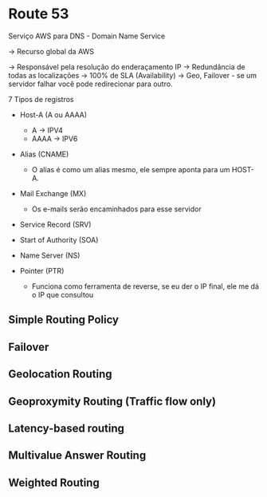 # Route 53
Serviço AWS para DNS - Domain Name Service

-> Recurso global da AWS

-> Responsável pela resolução do enderaçamento IP
-> Redundância de todas as localizações
-> 100% de SLA (Availability)
-> Geo, Failover - se um servidor falhar você pode redirecionar para outro.

7 Tipos de registros
- Host-A (A ou AAAA)
    - A -> IPV4
    - AAAA -> IPV6

- Alias (CNAME)
    - O alias é como um alias mesmo, ele sempre aponta para um HOST-A.

- Mail Exchange (MX) 
    - Os e-mails serão encaminhados para esse servidor

- Service Record (SRV)

- Start of Authority (SOA)

- Name Server (NS)

- Pointer (PTR)
    - Funciona como ferramenta de reverse, se eu der o IP final, ele me dá o IP que consultou



## Simple Routing Policy

## Failover 

## Geolocation Routing

## Geoproxymity Routing (Traffic flow only)

## Latency-based routing

## Multivalue Answer Routing

## Weighted Routing